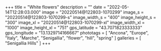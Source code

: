 +++
title = "White flowers"
description = ""
date = "2022-05-14T12:28:03.000"
image = "20220514@122803-1070299"
image_s = "20220514@122803-1070299-s"
image_width_s = "400"
image_height_s = "300"
image_xl = "20220514@122803-1070299-xl"
image_width_xl = "1000"
image_height_xl = "751"
gps_latitude = "43.7071823333333"
gps_longitude = "13.1329714166667"
phototags = [ "Ancona", "Europe", "Italy", "Marche", "Senigallia", "flower", "hill", "spring" ]
galleries = [ "Senigallia Hills" ]
+++
